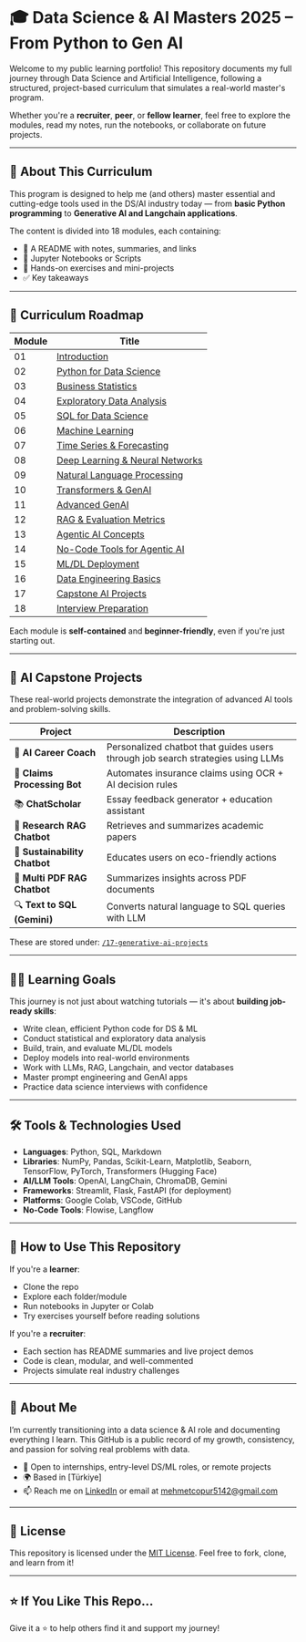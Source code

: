 # 🎓 Data Science & AI Masters 2025 – From Python to Gen AI

Welcome to my public learning portfolio! This repository documents my full journey through Data Science and Artificial Intelligence, following a structured, project-based curriculum that simulates a real-world master's program.

Whether you're a **recruiter**, **peer**, or **fellow learner**, feel free to explore the modules, read my notes, run the notebooks, or collaborate on future projects.

---

## 📘 About This Curriculum

This program is designed to help me (and others) master essential and cutting-edge tools used in the DS/AI industry today — from **basic Python programming** to **Generative AI and Langchain applications**.

The content is divided into 18 modules, each containing:
- 📖 A README with notes, summaries, and links
- 📂 Jupyter Notebooks or Scripts
- 🧠 Hands-on exercises and mini-projects
- ✅ Key takeaways

---

## 🧭 Curriculum Roadmap

| Module | Title |
|--------|-------|
| 01 | [Introduction](./01-introduction) |
| 02 | [Python for Data Science](./02-python-for-data-science) |
| 03 | [Business Statistics](./03-business-statistics) |
| 04 | [Exploratory Data Analysis](./04-exploratory-data-analysis) |
| 05 | [SQL for Data Science](./05-sql-for-data-science) |
| 06 | [Machine Learning](./06-machine-learning) |
| 07 | [Time Series & Forecasting](./07-time-series-analysis-forecasting) |
| 08 | [Deep Learning & Neural Networks](./08-deep-learning) |
| 09 | [Natural Language Processing](./09-natural-language-processing) |
| 10 | [Transformers & GenAI](./10-transformers-generative-ai) |
| 11 | [Advanced GenAI](./11-generative-ai-advanced) |
| 12 | [RAG & Evaluation Metrics](./12-rag-assessments) |
| 13 | [Agentic AI Concepts](./13-agentic-ai) |
| 14 | [No-Code Tools for Agentic AI](./14-no-code-agentic-ai) |
| 15 | [ML/DL Deployment](./15-deployment) |
| 16 | [Data Engineering Basics](./16-data-engineering) |
| 17 | [Capstone AI Projects](./17-generative-ai-projects) |
| 18 | [Interview Preparation](./18-interview-prep) |

Each module is **self-contained** and **beginner-friendly**, even if you're just starting out.

---

## 💼 AI Capstone Projects

These real-world projects demonstrate the integration of advanced AI tools and problem-solving skills.

| Project | Description |
|--------|-------------|
| 🤖 **AI Career Coach** | Personalized chatbot that guides users through job search strategies using LLMs |
| 📄 **Claims Processing Bot** | Automates insurance claims using OCR + AI decision rules |
| 📚 **ChatScholar** | Essay feedback generator + education assistant |
| 🧪 **Research RAG Chatbot** | Retrieves and summarizes academic papers |
| 🌱 **Sustainability Chatbot** | Educates users on eco-friendly actions |
| 📘 **Multi PDF RAG Chatbot** | Summarizes insights across PDF documents |
| 🔍 **Text to SQL (Gemini)** | Converts natural language to SQL queries with LLM |

These are stored under: [`/17-generative-ai-projects`](./17-generative-ai-projects)

---

## 🧑‍🏫 Learning Goals

This journey is not just about watching tutorials — it's about **building job-ready skills**:

- Write clean, efficient Python code for DS & ML
- Conduct statistical and exploratory data analysis
- Build, train, and evaluate ML/DL models
- Deploy models into real-world environments
- Work with LLMs, RAG, Langchain, and vector databases
- Master prompt engineering and GenAI apps
- Practice data science interviews with confidence

---

## 🛠️ Tools & Technologies Used

- **Languages**: Python, SQL, Markdown
- **Libraries**: NumPy, Pandas, Scikit-Learn, Matplotlib, Seaborn, TensorFlow, PyTorch, Transformers (Hugging Face)
- **AI/LLM Tools**: OpenAI, LangChain, ChromaDB, Gemini
- **Frameworks**: Streamlit, Flask, FastAPI (for deployment)
- **Platforms**: Google Colab, VSCode, GitHub
- **No-Code Tools**: Flowise, Langflow

---

## 💬 How to Use This Repository

If you're a **learner**:
- Clone the repo
- Explore each folder/module
- Run notebooks in Jupyter or Colab
- Try exercises yourself before reading solutions

If you're a **recruiter**:
- Each section has README summaries and live project demos
- Code is clean, modular, and well-commented
- Projects simulate real industry challenges

---

## 🙋 About Me

I’m currently transitioning into a data science & AI role and documenting everything I learn. This GitHub is a public record of my growth, consistency, and passion for solving real problems with data.

- 💼 Open to internships, entry-level DS/ML roles, or remote projects
- 🌍 Based in [Türkiye]
- 📫 Reach me on [LinkedIn]([(https://www.linkedin.com/in/copurmehmetcan/)]) or email at mehmetcopur5142@gmail.com

---

## 📄 License

This repository is licensed under the [MIT License](LICENSE). Feel free to fork, clone, and learn from it!

---

## ⭐ If You Like This Repo...

Give it a ⭐ to help others find it and support my journey!


